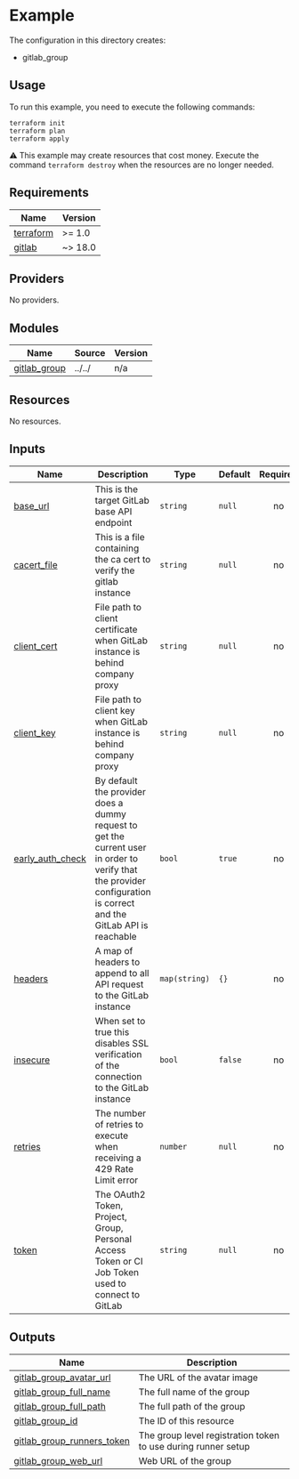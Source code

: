 # Example

The configuration in this directory creates:

* gitlab_group

## Usage

To run this example, you need to execute the following commands:

```shell
terraform init
terraform plan
terraform apply
```

:warning: This example may create resources that cost money. Execute the
command `terraform destroy` when the resources are no longer needed.

<!-- BEGIN_TF_DOCS -->
## Requirements

| Name | Version |
|------|---------|
| <a name="requirement_terraform"></a> [terraform](#requirement\_terraform) | >= 1.0 |
| <a name="requirement_gitlab"></a> [gitlab](#requirement\_gitlab) | ~> 18.0 |

## Providers

No providers.

## Modules

| Name | Source | Version |
|------|--------|---------|
| <a name="module_gitlab_group"></a> [gitlab\_group](#module\_gitlab\_group) | ../../ | n/a |

## Resources

No resources.

## Inputs

| Name | Description | Type | Default | Required |
|------|-------------|------|---------|:--------:|
| <a name="input_base_url"></a> [base\_url](#input\_base\_url) | This is the target GitLab base API endpoint | `string` | `null` | no |
| <a name="input_cacert_file"></a> [cacert\_file](#input\_cacert\_file) | This is a file containing the ca cert to verify the gitlab instance | `string` | `null` | no |
| <a name="input_client_cert"></a> [client\_cert](#input\_client\_cert) | File path to client certificate when GitLab instance is behind company proxy | `string` | `null` | no |
| <a name="input_client_key"></a> [client\_key](#input\_client\_key) | File path to client key when GitLab instance is behind company proxy | `string` | `null` | no |
| <a name="input_early_auth_check"></a> [early\_auth\_check](#input\_early\_auth\_check) | By default the provider does a dummy request to get the current user in order to verify that the provider configuration is correct and the GitLab API is reachable | `bool` | `true` | no |
| <a name="input_headers"></a> [headers](#input\_headers) | A map of headers to append to all API request to the GitLab instance | `map(string)` | `{}` | no |
| <a name="input_insecure"></a> [insecure](#input\_insecure) | When set to true this disables SSL verification of the connection to the GitLab instance | `bool` | `false` | no |
| <a name="input_retries"></a> [retries](#input\_retries) | The number of retries to execute when receiving a 429 Rate Limit error | `number` | `null` | no |
| <a name="input_token"></a> [token](#input\_token) | The OAuth2 Token, Project, Group, Personal Access Token or CI Job Token used to connect to GitLab | `string` | `null` | no |

## Outputs

| Name | Description |
|------|-------------|
| <a name="output_gitlab_group_avatar_url"></a> [gitlab\_group\_avatar\_url](#output\_gitlab\_group\_avatar\_url) | The URL of the avatar image |
| <a name="output_gitlab_group_full_name"></a> [gitlab\_group\_full\_name](#output\_gitlab\_group\_full\_name) | The full name of the group |
| <a name="output_gitlab_group_full_path"></a> [gitlab\_group\_full\_path](#output\_gitlab\_group\_full\_path) | The full path of the group |
| <a name="output_gitlab_group_id"></a> [gitlab\_group\_id](#output\_gitlab\_group\_id) | The ID of this resource |
| <a name="output_gitlab_group_runners_token"></a> [gitlab\_group\_runners\_token](#output\_gitlab\_group\_runners\_token) | The group level registration token to use during runner setup |
| <a name="output_gitlab_group_web_url"></a> [gitlab\_group\_web\_url](#output\_gitlab\_group\_web\_url) | Web URL of the group |
<!-- END_TF_DOCS -->
